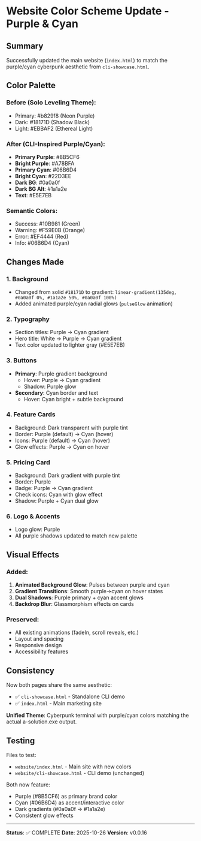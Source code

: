 # Website Color Scheme Update - Purple & Cyan

## Summary

Successfully updated the main website (`index.html`) to match the purple/cyan cyberpunk aesthetic from `cli-showcase.html`.

## Color Palette

### Before (Solo Leveling Theme):
- Primary: #b829f8 (Neon Purple)
- Dark: #18171D (Shadow Black)
- Light: #EBBAF2 (Ethereal Light)

### After (CLI-Inspired Purple/Cyan):
- **Primary Purple**: #8B5CF6
- **Bright Purple**: #A78BFA
- **Primary Cyan**: #06B6D4
- **Bright Cyan**: #22D3EE
- **Dark BG**: #0a0a0f
- **Dark BG Alt**: #1a1a2e
- **Text**: #E5E7EB

### Semantic Colors:
- Success: #10B981 (Green)
- Warning: #F59E0B (Orange)
- Error: #EF4444 (Red)
- Info: #06B6D4 (Cyan)

## Changes Made

### 1. **Background**
- Changed from solid `#18171D` to gradient: `linear-gradient(135deg, #0a0a0f 0%, #1a1a2e 50%, #0a0a0f 100%)`
- Added animated purple/cyan radial glows (`pulseGlow` animation)

### 2. **Typography**
- Section titles: Purple → Cyan gradient
- Hero title: White → Purple → Cyan gradient
- Text color updated to lighter gray (#E5E7EB)

### 3. **Buttons**
- **Primary**: Purple gradient background
  - Hover: Purple → Cyan gradient
  - Shadow: Purple glow
- **Secondary**: Cyan border and text
  - Hover: Cyan bright + subtle background

### 4. **Feature Cards**
- Background: Dark transparent with purple tint
- Border: Purple (default) → Cyan (hover)
- Icons: Purple (default) → Cyan (hover)
- Glow effects: Purple → Cyan on hover

### 5. **Pricing Card**
- Background: Dark gradient with purple tint
- Border: Purple
- Badge: Purple → Cyan gradient
- Check icons: Cyan with glow effect
- Shadow: Purple + Cyan dual glow

### 6. **Logo & Accents**
- Logo glow: Purple
- All purple shadows updated to match new palette

## Visual Effects

### Added:
1. **Animated Background Glow**: Pulses between purple and cyan
2. **Gradient Transitions**: Smooth purple→cyan on hover states
3. **Dual Shadows**: Purple primary + cyan accent glows
4. **Backdrop Blur**: Glassmorphism effects on cards

### Preserved:
- All existing animations (fadeIn, scroll reveals, etc.)
- Layout and spacing
- Responsive design
- Accessibility features

## Consistency

Now both pages share the same aesthetic:
- ✅ `cli-showcase.html` - Standalone CLI demo
- ✅ `index.html` - Main marketing site

**Unified Theme**: Cyberpunk terminal with purple/cyan colors matching the actual a-solution.exe output.

## Testing

Files to test:
- `website/index.html` - Main site with new colors
- `website/cli-showcase.html` - CLI demo (unchanged)

Both now feature:
- Purple (#8B5CF6) as primary brand color
- Cyan (#06B6D4) as accent/interactive color
- Dark gradients (#0a0a0f → #1a1a2e)
- Consistent glow effects

---

**Status**: ✅ COMPLETE
**Date**: 2025-10-26
**Version**: v0.0.16
